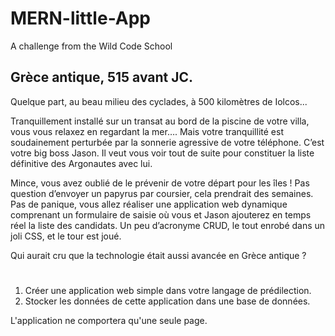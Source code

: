 # MERN-little-App
A challenge from the Wild Code School


## Grèce antique, 515 avant JC.
Quelque part, au beau milieu des cyclades, à 500 kilomètres de Iolcos...

Tranquillement installé sur un transat au bord de la piscine de votre villa, vous vous relaxez en regardant la mer…. Mais votre tranquillité est soudainement perturbée par la sonnerie agressive de votre téléphone. C’est votre big boss Jason. Il  veut vous voir tout de suite pour constituer la liste définitive des Argonautes avec lui.

Mince, vous avez oublié de le prévenir de votre départ pour les îles ! Pas question d’envoyer un papyrus par coursier, cela prendrait des semaines. Pas de panique, vous allez réaliser une application web dynamique comprenant un formulaire de saisie où vous et Jason ajouterez en temps réel la liste des candidats. Un peu d’acronyme CRUD, le tout enrobé dans un joli CSS, et le tour est joué.

Qui aurait cru que la technologie était aussi avancée en Grèce antique ?

#

1. Créer une application web simple dans votre langage de prédilection.
2. Stocker les données de cette application dans une base de données.

L'application ne comportera qu'une seule page.

